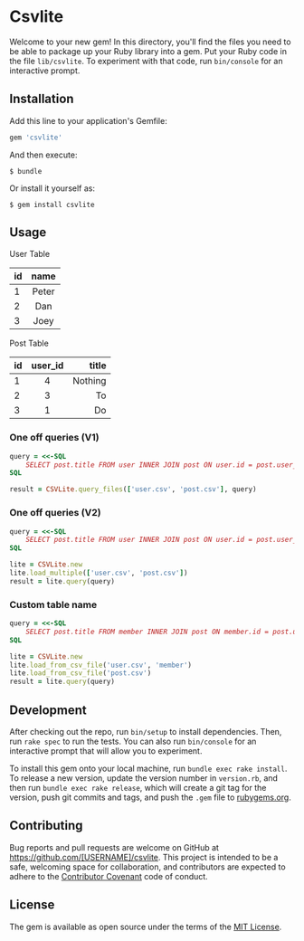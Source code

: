 # Csvlite

Welcome to your new gem! In this directory, you'll find the files you need to be able to package up your Ruby library into a gem. Put your Ruby code in the file `lib/csvlite`. To experiment with that code, run `bin/console` for an interactive prompt.

## Installation

Add this line to your application's Gemfile:

```ruby
gem 'csvlite'
```

And then execute:

    $ bundle

Or install it yourself as:

    $ gem install csvlite

## Usage

User Table

| id        | name           |
| ----------|:--------------:|
| 1         | Peter          |
| 2         | Dan            |
| 3         | Joey           |


Post Table

| id   | user_id     | title           |
| -----|:-----------:|----------------:|
| 1    |   4  | Nothing          |
| 2    |   3  | To            |
| 3    |   1  | Do           |


### One off queries (V1)
```ruby
query = <<-SQL
    SELECT post.title FROM user INNER JOIN post ON user.id = post.user_id WHERE user.name = 'Peter'
SQL

result = CSVLite.query_files(['user.csv', 'post.csv'], query)
```

### One off queries (V2)
```ruby
query = <<-SQL
    SELECT post.title FROM user INNER JOIN post ON user.id = post.user_id WHERE user.name = 'Peter'
SQL

lite = CSVLite.new
lite.load_multiple(['user.csv', 'post.csv'])
result = lite.query(query)
```

### Custom table name
```ruby
query = <<-SQL
    SELECT post.title FROM member INNER JOIN post ON member.id = post.user_id WHERE member.name = 'Peter'
SQL

lite = CSVLite.new
lite.load_from_csv_file('user.csv', 'member')
lite.load_from_csv_file('post.csv')
result = lite.query(query)
```

## Development

After checking out the repo, run `bin/setup` to install dependencies. Then, run `rake spec` to run the tests. You can also run `bin/console` for an interactive prompt that will allow you to experiment.

To install this gem onto your local machine, run `bundle exec rake install`. To release a new version, update the version number in `version.rb`, and then run `bundle exec rake release`, which will create a git tag for the version, push git commits and tags, and push the `.gem` file to [rubygems.org](https://rubygems.org).

## Contributing

Bug reports and pull requests are welcome on GitHub at https://github.com/[USERNAME]/csvlite. This project is intended to be a safe, welcoming space for collaboration, and contributors are expected to adhere to the [Contributor Covenant](http://contributor-covenant.org) code of conduct.


## License

The gem is available as open source under the terms of the [MIT License](http://opensource.org/licenses/MIT).

